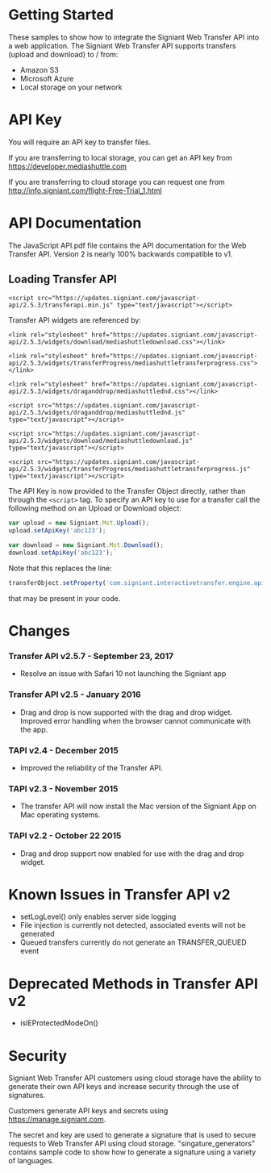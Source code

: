 # Getting Started
These samples to show how to integrate the Signiant Web Transfer API into a web application. The Signiant Web Transfer API supports transfers (upload and download) to / from: 
* Amazon S3
* Microsoft Azure
* Local storage on your network

# API Key
You will require an API key to transfer files. 

If you are transferring to local storage, you can get an API key from https://developer.mediashuttle.com

If you are transferring to cloud storage you can request one from http://info.signiant.com/flight-Free-Trial_1.html

# API Documentation
The JavaScript API.pdf file contains the API documentation for the Web Transfer API. Version 2 is nearly 100% backwards compatible to v1. 

## Loading Transfer API

`<script src="https://updates.signiant.com/javascript-api/2.5.3/transferapi.min.js" type="text/javascript"></script>`

Transfer API widgets are referenced by:

`<link rel="stylesheet" href="https://updates.signiant.com/javascript-api/2.5.3/widgets/download/mediashuttledownload.css"></link>`

`<link rel="stylesheet" href="https://updates.signiant.com/javascript-api/2.5.3/widgets/transferProgress/mediashuttletransferprogress.css"></link>`

`<link rel="stylesheet" href="https://updates.signiant.com/javascript-api/2.5.3/widgets/draganddrop/mediashuttlednd.css"></link>`

`<script src="https://updates.signiant.com/javascript-api/2.5.3/widgets/draganddrop/mediashuttlednd.js" type="text/javascript"></script>`

`<script src="https://updates.signiant.com/javascript-api/2.5.3/widgets/download/mediashuttledownload.js" type="text/javascript"></script>`

`<script src="https://updates.signiant.com/javascript-api/2.5.3/widgets/transferProgress/mediashuttletransferprogress.js" type="text/javascript"></script>`

The API Key is now provided to the Transfer Object directly, rather than through the `<script>` tag. To specify an API key to use for a transfer call the following method on an Upload or Download object:

```javascript
var upload = new Signiant.Mst.Upload();
upload.setApiKey('abc123');
 
var download = new Signiant.Mst.Download();
download.setApiKey('abc123');`
```

Note that this replaces the line:
```javascript
transferObject.setProperty('com.signiant.interactivetransfer.engine.api_key', 'YOUR_API_KEY');
```
that may be present in your code.

# Changes
### Transfer API v2.5.7 - September 23, 2017
* Resolve an issue with Safari 10 not launching the Signiant app

### Transfer API v2.5 - January 2016
* Drag and drop is now supported with the drag and drop widget. Improved error handling when the browser cannot communicate with the app.

### TAPI v2.4 - December 2015
* Improved the reliability of the Transfer API. 

### TAPI v2.3 - November 2015
* The transfer API will now install the Mac version of the Signiant App on Mac operating systems. 

### TAPI v2.2 - October 22 2015
* Drag and drop support now enabled for use with the drag and drop widget.

# Known Issues in Transfer API v2
* setLogLevel() only enables server side logging
* File injection is currently not detected, associated events will not be generated
* Queued transfers currently do not generate an TRANSFER_QUEUED event

# Deprecated Methods in Transfer API v2
* isIEProtectedModeOn()

# Security
Signiant Web Transfer API customers using cloud storage have the ability to generate their own API keys and increase security through the use of signatures.

Customers generate API keys and secrets using https://manage.signiant.com. 

The secret and key are used to generate a signature that is used to secure requests to Web Transfer API using cloud storage. "singature_generators" contains sample code to show how to generate a signature using a variety of languages.
